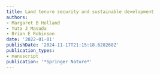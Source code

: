 ```yaml
---
title: Land tenure security and sustainable development
authors:
- Margaret B Holland
- Yuta J Masuda
- Brian E Robinson
date: '2022-01-01'
publishDate: '2024-11-17T21:15:18.628268Z'
publication_types:
- manuscript
publication: '*Springer Nature*'
---
```

